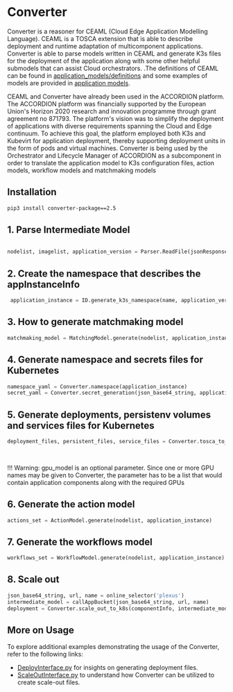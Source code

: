 # Converter

Converter is a reasoner for CEAML (Cloud Edge Application Modelling Language). CEAML is a TOSCA extension that is able to describe deployment and runtime adaptation of multicomponent applications. Converter is able to parse models written in CEAML and generate K3s files for the deployment of the application along with some other helpful submodels that can assist Cloud orchestrators.
.The definitions of CEAML can be found in <a href=https://github.com/exArax/Converter/tree/main/application_models/definitions>application_models/definitions</a> and some examples of models are provided in <a href=https://github.com/exArax/Converter/tree/main/application_models/>application models</a>. 

CEAML and Converter have already been used in the ACCORDION platform. The ACCORDION platform was financially supported by the European Union's Horizon 2020 research and innovation programme through grant agreement no 871793. The platform's vision was to simplify the deployment of applications with diverse requirements spanning the Cloud and Edge continuum. To achieve this goal, the platform employed both K3s and Kubevirt for application deployment, thereby supporting deployment units in the form of pods and virtual machines.
Converter is being used by the Orchestrator and Lifecycle Manager of ACCORDION as a subcomponent in order to translate the application model to K3s configuration files, action models, workflow models and matchmaking models

## Installation

```bash
pip3 install converter-package==2.5
```

## 1. Parse Intermediate Model
```python

nodelist, imagelist, application_version = Parser.ReadFile(jsonResponse)
```
## 2. Create the namespace that describes the appInstanceInfo
```python
 application_instance = ID.generate_k3s_namespace(name, application_version, randomApplicationIntanceID())
```

## 3. How to generate matchmaking model
```python
matchmaking_model = MatchingModel.generate(nodelist, application_instance)
```
## 4. Generate namespace and secrets files for Kubernetes
```python
namespace_yaml = Converter.namespace(application_instance)
secret_yaml = Converter.secret_generation(json_base64_string, application_instance)
```

## 5. Generate deployments, persistenv volumes and services files for Kubernetes
```python
deployment_files, persistent_files, service_files = Converter.tosca_to_k8s(nodelist, imagelist,
                                                                                   application_instance, minicloud,
                                                                                   externalIP, gpu_list)
```
!!! Warning: gpu_model is an optional parameter. Since one or more GPU names may be given to Converter, the parameter has to be a list that would contain application components along with the required GPUs

## 6. Generate the action model
```python
actions_set = ActionModel.generate(nodelist, application_instance)
 ```

## 7. Generate the workflows model
```python
workflows_set = WorkflowModel.generate(nodelist, application_instance)
 ```

## 8. Scale out
```python
json_base64_string, url, name = online_selector('plexus')
intermediate_model = callAppBucket(json_base64_string, url, name)
deployment = Converter.scale_out_to_k8s(componentInfo, intermediate_model)
 ```
## More on Usage

To explore additional examples demonstrating the usage of the Converter, refer to the following links:

* <a href=https://github.com/exArax/Converter/blob/main/DeployInterface.py>DeployInterface.py</a> for insights on generating deployment files.
* <a href=https://github.com/exArax/Converter/blob/main/ScaleOutInterface.py>ScaleOutInterface.py</a> to understand how Converter can be utilized to create scale-out files.